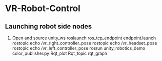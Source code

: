 # VR-Robot-Control
## Launching robot side nodes
1. Open and source unity_ws
roslaunch ros_tcp_endpoint endpoint.launch
rostopic echo /vr_right_controller_pose
rostopic echo /vr_headset_pose
rostopic echo /vr_left_controller_pose
rosrun unity_robotics_demo color_publisher.py
Rqt_plot
Rqt_topic
rqt_graph
